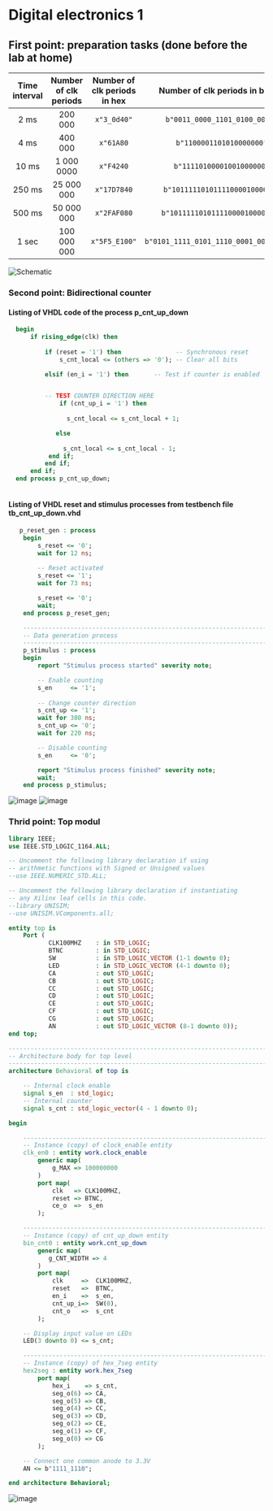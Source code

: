 # Digital electronics 1
## First point: preparation tasks (done before the lab at home)

   | **Time interval** | **Number of clk periods** | **Number of clk periods in hex** | **Number of clk periods in binary** |
   | :-: | :-: | :-: | :-: |
   | 2&nbsp;ms | 200 000 | `x"3_0d40"` | `b"0011_0000_1101_0100_0000"` |
   | 4&nbsp;ms | 400 000 | `x"61A80`   | `b"1100001101010000000"`      |
   | 10&nbsp;ms | 1 000 0000 |`x"F4240`| `b"11110100001001000000"`     |
   | 250&nbsp;ms |25 000 000|`x"17D7840`|`b"1011111010111100001000000"`|
   | 500&nbsp;ms |50 000 000|`x"2FAF080`|`b"10111110101111000010000000"`|
   | 1&nbsp;sec | 100 000 000 | `x"5F5_E100"` | `b"0101_1111_0101_1110_0001_0000_0000"` |
   
   ![Schematic](https://raw.githubusercontent.com/xstupk04/Digital-electronics-1-again/main/Labs/03-Vivado/Schéma%20Leds.png)
   
   ### Second point: Bidirectional counter
   
   #### Listing of VHDL code of the process p_cnt_up_down
  ```vhdl 
    begin
        if rising_edge(clk) then
        
            if (reset = '1') then               -- Synchronous reset
                s_cnt_local <= (others => '0'); -- Clear all bits

            elsif (en_i = '1') then       -- Test if counter is enabled


            -- TEST COUNTER DIRECTION HERE
                if (cnt_up_i = '1') then
                
                  s_cnt_local <= s_cnt_local + 1;
 
               else 
                 
                 s_cnt_local <= s_cnt_local - 1;
             end if;
            end if;
        end if;
    end process p_cnt_up_down;
   
 ```
 
  #### Listing of VHDL reset and stimulus processes from testbench file tb_cnt_up_down.vhd
  
```vhdl 
   p_reset_gen : process
    begin
        s_reset <= '0';
        wait for 12 ns;
        
        -- Reset activated
        s_reset <= '1';
        wait for 73 ns;

        s_reset <= '0';
        wait;
    end process p_reset_gen;

    --------------------------------------------------------------------
    -- Data generation process
    --------------------------------------------------------------------
    p_stimulus : process
    begin
        report "Stimulus process started" severity note;

        -- Enable counting
        s_en     <= '1';
        
        -- Change counter direction
        s_cnt_up <= '1';
        wait for 380 ns;
        s_cnt_up <= '0';
        wait for 220 ns;

        -- Disable counting
        s_en     <= '0';

        report "Stimulus process finished" severity note;
        wait;
    end process p_stimulus;
 ```
 
![image](https://user-images.githubusercontent.com/60606149/111322625-69398f00-8669-11eb-8e09-f1892d7426de.png)
![image](https://user-images.githubusercontent.com/60606149/111322730-82dad680-8669-11eb-913d-e8863ef49a8d.png)

 
 ### Thrid point: Top modul

```vhdl
library IEEE;
use IEEE.STD_LOGIC_1164.ALL;

-- Uncomment the following library declaration if using
-- arithmetic functions with Signed or Unsigned values
--use IEEE.NUMERIC_STD.ALL;

-- Uncomment the following library declaration if instantiating
-- any Xilinx leaf cells in this code.
--library UNISIM;
--use UNISIM.VComponents.all;

entity top is
    Port ( 
           CLK100MHZ    : in STD_LOGIC;
           BTNC         : in STD_LOGIC;
           SW           : in STD_LOGIC_VECTOR (1-1 downto 0);
           LED          : in STD_LOGIC_VECTOR (4-1 downto 0);
           CA           : out STD_LOGIC;
           CB           : out STD_LOGIC;
           CC           : out STD_LOGIC;
           CD           : out STD_LOGIC;
           CE           : out STD_LOGIC;
           CF           : out STD_LOGIC;
           CG           : out STD_LOGIC;
           AN           : out STD_LOGIC_VECTOR (8-1 downto 0));
end top;

------------------------------------------------------------------------
-- Architecture body for top level
------------------------------------------------------------------------
architecture Behavioral of top is

    -- Internal clock enable
    signal s_en  : std_logic;
    -- Internal counter
    signal s_cnt : std_logic_vector(4 - 1 downto 0);

begin

    --------------------------------------------------------------------
    -- Instance (copy) of clock_enable entity
    clk_en0 : entity work.clock_enable
        generic map(
            g_MAX => 100000000
        )
        port map(
            clk   => CLK100MHZ,
            reset => BTNC,
            ce_o  =>  s_en
        );

    --------------------------------------------------------------------
    -- Instance (copy) of cnt_up_down entity
    bin_cnt0 : entity work.cnt_up_down
        generic map(
           g_CNT_WIDTH => 4
        )
        port map(
            clk     =>  CLK100MHZ,
            reset   =>  BTNC,
            en_i    =>  s_en,
            cnt_up_i=>  SW(0),
            cnt_o   =>  s_cnt
        );          

    -- Display input value on LEDs
    LED(3 downto 0) <= s_cnt;

    --------------------------------------------------------------------
    -- Instance (copy) of hex_7seg entity
    hex2seg : entity work.hex_7seg
        port map(
            hex_i    => s_cnt,
            seg_o(6) => CA,
            seg_o(5) => CB,
            seg_o(4) => CC,
            seg_o(3) => CD,
            seg_o(2) => CE,
            seg_o(1) => CF,
            seg_o(0) => CG
        );

    -- Connect one common anode to 3.3V
    AN <= b"1111_1110";

end architecture Behavioral;
 ```
 
 ![image](https://user-images.githubusercontent.com/60606149/111381408-f7336b00-86a5-11eb-98f2-e47724f895f7.png)



